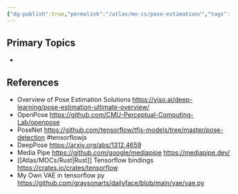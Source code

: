 ```yaml
---
{"dg-publish":true,"permalink":"/atlas/mo-cs/pose-estimation/","tags":["📍","#ai","programming"],"updated":"2024-11-09T06:54:26.313-08:00"}
---
```


## Primary Topics
- 

## References
- Overview of Pose Estimation Solutions https://viso.ai/deep-learning/pose-estimation-ultimate-overview/
- OpenPose https://github.com/CMU-Perceptual-Computing-Lab/openpose
- PoseNet https://github.com/tensorflow/tfjs-models/tree/master/pose-detection #tensorflowjs
- DeepPose https://arxiv.org/abs/1312.4659
- Media Pipe https://github.com/google/mediapipe https://mediapipe.dev/
- [[Atlas/MOCs/Rust\|Rust]] Tensorflow bindings https://crates.io/crates/tensorflow
- My Own VAE in tensorflow py https://github.com/graysonarts/dailyface/blob/main/vae/vae.py